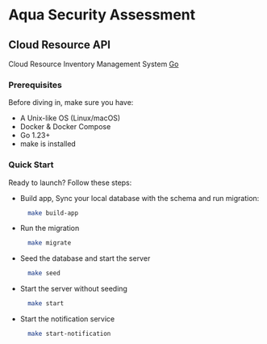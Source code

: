 # Aqua Security Assessment


## Cloud Resource API

Cloud Resource Inventory Management System [Go](https://golang.org)

### Prerequisites

Before diving in, make sure you have:

- A Unix-like OS (Linux/macOS)
- Docker & Docker Compose
- Go 1.23+
- make is installed

### Quick Start

Ready to launch? Follow these steps:

- Build app, Sync your local database with the schema and run migration:

    ```bash
      make build-app
    ```

- Run the migration

  ```bash
    make migrate
  ```

- Seed the database and start the server
  ```bash
    make seed
  ```

- Start the server without seeding
  ```bash
    make start
  ```
- Start the  notification service
  ```bash
    make start-notification
  ```
